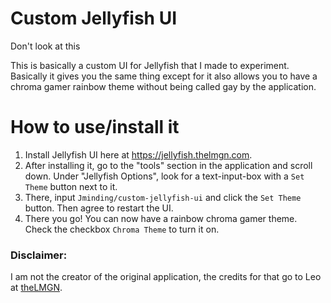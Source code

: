 # Custom Jellyfish UI
Don't look at this

This is basically a custom UI for Jellyfish that I made to experiment.  Basically it gives you the same thing except for it also allows you to have a chroma gamer rainbow theme without being called gay by the application.

# How to use/install it
1. Install Jellyfish UI here at https://jellyfish.thelmgn.com.
2. After installing it, go to the "tools" section in the application and scroll down.  Under "Jellyfish Options", look for a text-input-box with a `Set Theme` button next to it.
3. There, input `Jminding/custom-jellyfish-ui` and click the `Set Theme` button.  Then agree to restart the UI.
4. There you go!  You can now have a rainbow chroma gamer theme.  Check the checkbox `Chroma Theme` to turn it on.

### Disclaimer:
I am not the creator of the original application, the credits for that go to Leo at [theLMGN](https://thelmgn.com).
